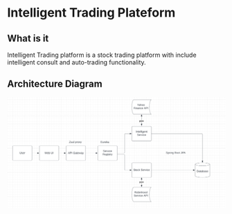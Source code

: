 # **Intelligent Trading Plateform**

## What is it

Intelligent Trading platform is a stock trading platform with include intelligent consult and auto-trading functionality.

## Architecture Diagram
![Design](assets/Design.png)
